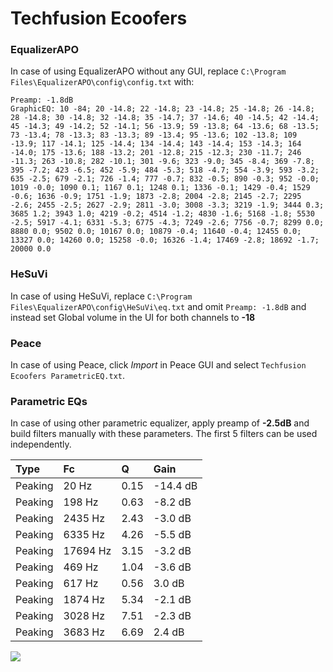 # Techfusion Ecoofers

### EqualizerAPO
In case of using EqualizerAPO without any GUI, replace `C:\Program Files\EqualizerAPO\config\config.txt`
with:
```
Preamp: -1.8dB
GraphicEQ: 10 -84; 20 -14.8; 22 -14.8; 23 -14.8; 25 -14.8; 26 -14.8; 28 -14.8; 30 -14.8; 32 -14.8; 35 -14.7; 37 -14.6; 40 -14.5; 42 -14.4; 45 -14.3; 49 -14.2; 52 -14.1; 56 -13.9; 59 -13.8; 64 -13.6; 68 -13.5; 73 -13.4; 78 -13.3; 83 -13.3; 89 -13.4; 95 -13.6; 102 -13.8; 109 -13.9; 117 -14.1; 125 -14.4; 134 -14.4; 143 -14.4; 153 -14.3; 164 -14.0; 175 -13.6; 188 -13.2; 201 -12.8; 215 -12.3; 230 -11.7; 246 -11.3; 263 -10.8; 282 -10.1; 301 -9.6; 323 -9.0; 345 -8.4; 369 -7.8; 395 -7.2; 423 -6.5; 452 -5.9; 484 -5.3; 518 -4.7; 554 -3.9; 593 -3.2; 635 -2.5; 679 -2.1; 726 -1.4; 777 -0.7; 832 -0.5; 890 -0.3; 952 -0.0; 1019 -0.0; 1090 0.1; 1167 0.1; 1248 0.1; 1336 -0.1; 1429 -0.4; 1529 -0.6; 1636 -0.9; 1751 -1.9; 1873 -2.8; 2004 -2.8; 2145 -2.7; 2295 -2.6; 2455 -2.5; 2627 -2.9; 2811 -3.0; 3008 -3.3; 3219 -1.9; 3444 0.3; 3685 1.2; 3943 1.0; 4219 -0.2; 4514 -1.2; 4830 -1.6; 5168 -1.8; 5530 -2.5; 5917 -4.1; 6331 -5.3; 6775 -4.3; 7249 -2.6; 7756 -0.7; 8299 0.0; 8880 0.0; 9502 0.0; 10167 0.0; 10879 -0.4; 11640 -0.4; 12455 0.0; 13327 0.0; 14260 0.0; 15258 -0.0; 16326 -1.4; 17469 -2.8; 18692 -1.7; 20000 0.0
```

### HeSuVi
In case of using HeSuVi, replace `C:\Program Files\EqualizerAPO\config\HeSuVi\eq.txt` and omit `Preamp:
-1.8dB` and instead set Global volume in the UI for both channels to **-18**

### Peace
In case of using Peace, click *Import* in Peace GUI and select `Techfusion Ecoofers ParametricEQ.txt`.

### Parametric EQs
In case of using other parametric equalizer, apply preamp of **-2.5dB** and build filters manually with
these parameters. The first 5 filters can be used independently.

| Type    | Fc       |    Q | Gain     |
|:--------|:---------|:-----|:---------|
| Peaking | 20 Hz    | 0.15 | -14.4 dB |
| Peaking | 198 Hz   | 0.63 | -8.2 dB  |
| Peaking | 2435 Hz  | 2.43 | -3.0 dB  |
| Peaking | 6335 Hz  | 4.26 | -5.5 dB  |
| Peaking | 17694 Hz | 3.15 | -3.2 dB  |
| Peaking | 469 Hz   | 1.04 | -3.6 dB  |
| Peaking | 617 Hz   | 0.56 | 3.0 dB   |
| Peaking | 1874 Hz  | 5.34 | -2.1 dB  |
| Peaking | 3028 Hz  | 7.51 | -2.3 dB  |
| Peaking | 3683 Hz  | 6.69 | 2.4 dB   |

![](https://raw.githubusercontent.com/jaakkopasanen/AutoEq/master/results/innerfidelity/sbaf-serious/Techfusion%20Ecoofers/Techfusion%20Ecoofers.png)